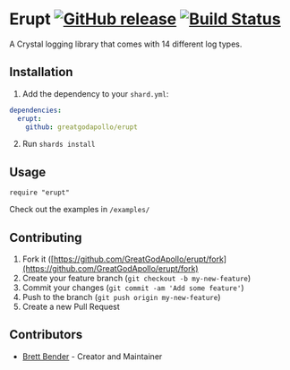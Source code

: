 # Erupt [![GitHub release](https://img.shields.io/github/release/GreatGodApollo/erupt.svg)](https://github.com/GreatGodApollo/erupt/releases) [![Build Status](https://travis-ci.org/GreatGodApollo/erupt.svg?branch=master)](https://travis-ci.org/GreatGodApollo/erupt)



A Crystal logging library that comes with 14 different log types. 

## Installation

1. Add the dependency to your `shard.yml`:

```yaml
dependencies:
  erupt:
    github: greatgodapollo/erupt
```

2. Run `shards install`

## Usage

```crystal
require "erupt"
```

Check out the examples in `/examples/`

## Contributing

1. Fork it ([https://github.com/GreatGodApollo/erupt/fork](https://github.com/GreatGodApollo/erupt/fork)
2. Create your feature branch (`git checkout -b my-new-feature`)
3. Commit your changes (`git commit -am 'Add some feature'`)
4. Push to the branch (`git push origin my-new-feature`)
5. Create a new Pull Request

## Contributors

- [Brett Bender](https://github.com/GreatGodApollo) - Creator and Maintainer
